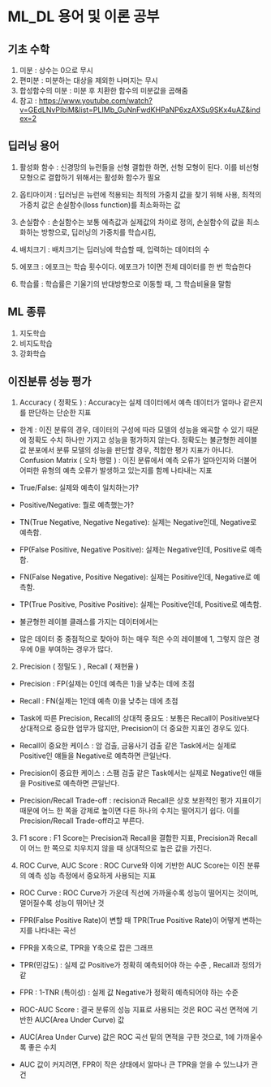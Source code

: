 # ML_DL 용어 및 이론 공부
## 기초 수학 
1. 미분 : 상수는 0으로 무시
2. 편미분 : 미분하는 대상을 제외한 나머지는 무시
3. 합성함수의 미분 : 미분 후 치환한 함수의 미분값을 곱해줌
4. 참고 : https://www.youtube.com/watch?v=GEdLNvPIbiM&list=PLIMb_GuNnFwdKHPaNP6xzAXSu9SKx4uAZ&index=2


## 딥러닝 용어

1. 활성화 함수 : 신경망의 뉴런들을 선형 결합한 하면, 선형 모형이 된다. 이를 비선형 모형으로 결합하기 위해서는 활성화 함수가 필요

2. 옵티마이저 : 딥러닝은 뉴런에 적용되는 최적의 가중치 값을 찾기 위해 사용, 최적의 가중치 값은 손실함수(loss function)를 최소화하는 값

3. 손실함수 : 손실함수는 보통 에측값과 실제값의 차이로 정의, 손실함수의 값을 최소화하는 방향으로, 딥러닝의 가중치를 학습시킴,

4. 배치크기 : 배치크기는 딥러닝에 학습할 때, 입력하는 데이터의 수

5. 에포크 : 에포크는 학습 횟수이다. 에포크가 1이면 전체 데이터를 한 번 학습한다

6. 학습률 : 학습률은 기울기의 반대방향으로 이동할 때, 그 학습비율을 말함

## ML 종류 

1. 지도학습
2. 비지도학습
3. 강화학습

## 이진분류 성능 평가 

1. Accuracy ( 정확도 ) : Accuracy는 실제 데이터에서 예측 데이터가 얼마나 같은지를 판단하는 단순한 지표

- 한계 : 이진 분류의 경우, 데이터의 구성에 따라 모델의 성능을 왜곡할 수 있기 때문에 정확도 수치 하나만 가지고 성능을 평가하지 않는다.
정확도는 불균형한 레이블 값 분포에서 분류 모델의 성능을 판단할 경우, 적합한 평가 지표가 아니다.
Confusion Matrix ( 오차 행렬 ) : 이진 분류에서 예측 오류가 얼마인지와 더불어 어떠한 유형의 예측 오류가 발생하고 있는지를 함께 나타내는 지표

-  True/False: 실제와 예측이 일치하는가?
-  Positive/Negative: 뭘로 예측했는가?

-  TN(True Negative, Negative Negative): 실제는 Negative인데, Negative로 예측함.
-  FP(False Positive, Negative Positive): 실제는 Negative인데, Positive로 예측함.
-  FN(False Negative, Positive Negative): 실제는 Positive인데, Negative로 예측함.
-  TP(True Positive, Positive Positive): 실제는 Positive인데, Positive로 예측함.
-  불균형한 레이블 클래스를 가지는 데이터에서는

-  많은 데이터 중 중점적으로 찾아야 하는 매우 적은 수의 레이블에 1,  그렇지 않은 경우에 0을 부여하는 경우가 많다.

2. Precision ( 정밀도 ) , Recall ( 재현율 )

-  Precision : FP(실제는 0인데 예측은 1)을 낮추는 데에 초점
-  Recall : FN(실제는 1인데 예측 0)을 낮추는 데에 초점

-  Task에 따른 Precision, Recall의 상대적 중요도 : 보통은 Recall이 Positive보다 상대적으로 중요한 업무가 많지만, Precision이 더 중요한 지표인 경우도 있다.

-  Recall이 중요한 케이스 : 암 검출, 금융사기 검출 같은 Task에서는 실제로 Positive인 얘들을 Negative로 예측하면 큰일난다.
-  Precision이 중요한 케이스 : 스팸 검출 같은 Task에서는 실제로 Negative인 얘들을 Positive로 예측하면 큰일난다.
-  Precision/Recall Trade-off : recision과 Recall은 상호 보완적인 평가 지표이기 때문에 어느 한 쪽을 강제로 높이면 다른 하나의 수치는 떨어지기 쉽다. 이를 Precision/Recall Trade-off라고 부른다.

3. F1 score : F1 Score는 Precision과 Recall을 결합한 지표, Precision과 Recall이 어느 한 쪽으로 치우치지 않을 때 상대적으로 높은 값을 가진다.

4. ROC Curve, AUC Score : ROC Curve와 이에 기반한 AUC Score는 이진 분류의 예측 성능 측정에서 중요하게 사용되는 지표

  - ROC Curve : ROC Curve가 가운데 직선에 가까울수록 성능이 떨어지는 것이며, 멀어질수록 성능이 뛰어난 것

  - FPR(False Positive Rate)이 변할 때 TPR(True Positive Rate)이 어떻게 변하는지를 나타내는 곡선
  - FPR을 X축으로, TPR을 Y축으로 잡은 그래프
  - TPR(민감도) : 실제 값 Positive가 정확히 예측되어야 하는 수준 , Recall과 정의가 같
  - FPR : 1-TNR (특이성) : 실제 값 Negative가 정확히 예측되어야 하는 수준
  - ROC-AUC Score : 결국 분류의 성능 지표로 사용되는 것은 ROC 곡선 면적에 기반한 AUC(Area Under Curve) 값

  - AUC(Area Under Curve) 값은 ROC 곡선 밑의 면적을 구한 것으로, 1에 가까울수록 좋은 수치
  - AUC 값이 커지려면, FPR이 작은 상태에서 알마나 큰 TPR을 얻을 수 있느냐가 관건
